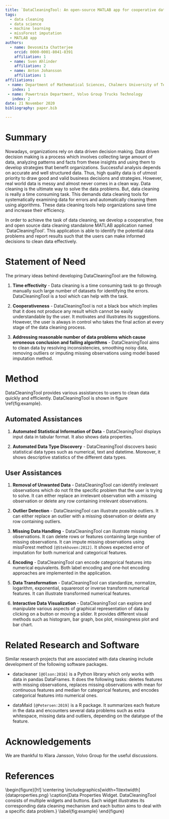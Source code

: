 ```yaml
---
title: `DataCleaningTool: An open-source MATLAB app for cooperative data cleaning'
tags:
  - data cleaning
  - data science
  - machine learning
  - missForest imputation
  - MATLAB app
authors:
  - name: Devosmita Chatterjee
    orcid: 0000-0001-8041-8391
    affiliation: 1
  - name: Sven Ahlinder
    affiliation: 2
  - name: Anton Johansson
    affiliation: 1
affiliations:
 - name: Department of Mathematical Sciences, Chalmers University of Technology
   index: 1
 - name: Powertrain Department, Volvo Group Trucks Technology
   index: 2
date: 21 November 2020
bibliography: paper.bib

---
```


# Summary
Nowadays, organizations rely on data driven decision making. Data driven decision making is a process which involves collecting large amount of data, analyzing patterns and facts from these insights and using them to develop strategies that benefit organizations. Successful analysis depends on accurate and well structured data. Thus, high quality data is of utmost priority to draw good and valid business decisions and strategies. However, real world data is messy and almost never comes in a clean way. Data cleaning is the ultimate way to solve the data problems. But, data cleaning is really a time consuming task. This demands data cleaning tools for systematically examining data for errors and automatically cleaning them using algorithms. These data cleaning tools help organizations save time and increase their efficiency. 

In order to achieve the task of data cleaning, we develop a cooperative, free and open source data cleaning standalone MATLAB application named `DataCleaningTool'. This application is able to identify the potential data problems and report results such that the users can make informed decisions to clean data effectively.


# Statement of Need

The primary ideas behind developing DataCleaningTool are the following.

1. **Time effectivity** - Data cleaning is a time consuming task to go through manually such large number of datasets for identifying the errors. DataCleaningTool is a tool which can help with the task.

2. **Cooperativeness** - DataCleaningTool is not a black box which implies that it does not produce any result which cannot be easily understandable by the user. It motivates and illustrates its suggestions. However, the user is always in control who takes the final action at every stage of the data cleaning process.

3. **Addressing reasonable number of data problems which cause erroneous conclusion and failing algorithms** - DataCleaningTool aims to clean data by resolving inconsistencies, smoothing noisy data, removing outliers or imputing missing observations using model based imputation method.

# Method
DataCleaningTool provides various assistances to users to clean data quickly and efficiently. DataCleaningTool is shown in figure \ref{fig:example}.

## Automated Assistances

1. **Automated Statistical Information of Data** - DataCleaningTool displays input data in tabular format. It also shows data properties.

2. **Automated Data Type Discovery** - DataCleaningTool discovers basic statistical data types such as numerical, text and datetime. Moreover, it shows descriptive statistics of the different data types.

## User Assistances
1. **Removal of Unwanted Data** - DataCleaningTool can identify irrelevant observations which do not fit the specific problem that the user is trying to solve. It can either replace an irrelevant observation with a missing observation or delete any row containing irrelevant observations.

2. **Outlier Detection** - DataCleaningTool can illustrate possible outliers. It can either replace an outlier with a missing observation or delete any row containing outliers.

3. **Missing Data Handling** - DataCleaningTool can illustrate missing observations. It can delete rows or features containing large number of missing observations. It can impute missing observations using missForest method `[@Stekhoven:2012]`. It shows expected error of imputation for both numerical and categorical features.

4. **Encoding** - DataCleaningTool can encode categorical features into numerical equivalents. Both label encoding and one-hot encoding approaches are implemented in the application.

5. **Data Transformation** - DataCleaningTool can standardize, normalize, logarithm, exponential, squareroot or inverse transform numerical features. It can illustrate transformed numerical features.

6. **Interactive Data Visualization** - DataCleaningTool can explore and manipulate various aspects of graphical representation of data by clicking on a button or moving a slider. It provides different visual methods such as histogram, bar graph, box plot, missingness plot and bar chart.

# Related Research and Software
Similar research projects that are associated with data cleaning include development of the following software packages. 

* datacleaner `[@Olson:2016]` is a Python library which only works with data in pandas DataFrames.  It does the following tasks: deletes features with missing observations, replaces missing observations with mean for continuous features and median for categorical features, and encodes categorical features into numerical ones.

* dataMaid `[@Petersen:2019]` is a R package. It summarizes each feature in the data and encounters several data problems such as extra whitespace, missing data and outliers, depending on the datatype of the feature. 


# Acknowledgements

We are thankful to Klara Jansson, Volvo Group for the useful discussions.

# References

\begin{figure}[h!]
    \centering
    \includegraphics[width=1\textwidth]{dataproperties.png}
    \caption{Data Properties Widget. DataCleaningTool consists of multiple widgets and buttons. Each widget illustrates its corresponding data cleaning mechanism and each button aims to deal with a specific data problem.}
    \label{fig:example}
\end{figure}









